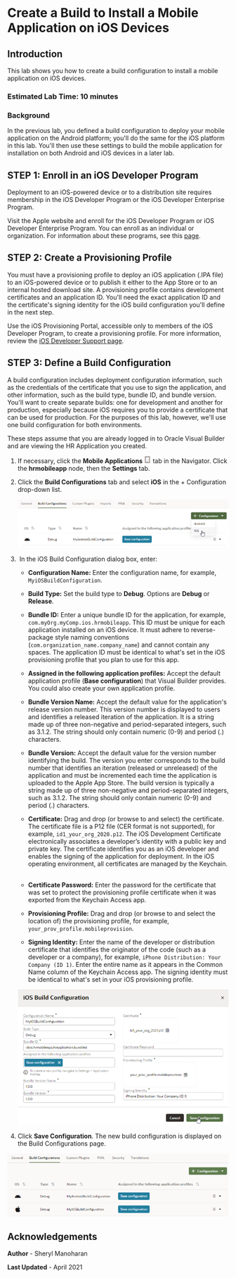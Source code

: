 # Create a Build to Install a Mobile Application on iOS Devices

## Introduction

This lab shows you how to create a build configuration to install a mobile application on iOS devices. 

### Estimated Lab Time:  10 minutes

### Background

In the previous lab, you defined a build configuration to deploy your mobile application on the Android platform; you'll do the same for the iOS platform in this lab. You'll then use these settings to build the mobile application for installation on both Android and iOS devices in a later lab.

## **STEP 1**: Enroll in an iOS Developer Program

Deployment to an iOS-powered device or to a distribution site requires membership in the iOS Developer Program or the iOS Developer Enterprise Program.

Visit the Apple website and enroll for the iOS Developer Program or iOS Developer Enterprise Program. You can enroll as an individual or organization. For information about these programs, see this [page](https://developer.apple.com/programs/).

## **STEP 2**: Create a Provisioning Profile

You must have a provisioning profile to deploy an iOS application (.IPA file) to an iOS-powered device or to publish it either to the App Store or to an internal hosted download site. A provisioning profile contains development certificates and an application ID. You'll need the exact application ID and the certificate's signing identity for the iOS build configuration you'll define in the next step.

Use the iOS Provisioning Portal, accessible only to members of the iOS Developer Program, to create a provisioning profile. For more information, review the [iOS Developer Support page](https://developer.apple.com/support/).

## **STEP 3**: Define a Build Configuration

A build configuration includes deployment configuration information, such as the credentials of the certificate that you use to sign the application, and other information, such as the build type, bundle ID, and bundle version. You'll want to create separate builds: one for development and another for production, especially because iOS requires you to provide a certificate that can be used for production. For the purposes of this lab, however, we'll use one build configuration for both environments.

These steps assume that you are already logged in to Oracle Visual Builder and are viewing the HR Application you created.

1.  If necessary, click the **Mobile Applications ![](images/vbcsio_mob_mob_icon.png)** tab in the Navigator. Click the **hrmobileapp** node, then the **Settings** tab.

2.  Click the **Build Configurations** tab and select **iOS** in the + Configuration drop-down list.

    ![](images/vbcsio_mob_bp_s1.png)

3.   In the iOS Build Configuration dialog box, enter:
    -   **Configuration Name:** Enter the configuration name, for example, `MyiOSBuildConfiguration`.
    -   **Build Type:** Set the build type to **Debug**. Options are **Debug** or **Release**.
    -   **Bundle ID:** Enter a unique bundle ID for the application, for example, `com.myOrg.myComp.ios.hrmobileapp`. This ID must be unique for each application installed on an iOS device. It must adhere to reverse-package style naming conventions (`com.organization_name.company_name`) and cannot contain any spaces. The application ID must be identical to what's set in the iOS provisioning profile that you plan to use for this app.   

    -   **Assigned in the following application profiles:** Accept the default application profile (**Base configuration**) that Visual Builder provides. You could also create your own application profile.
    -   **Bundle Version Name:** Accept the default value for the application's release version number. This version number is displayed to users and identifies a released iteration of the application. It is a string made up of three non-negative and period-separated integers, such as 3.1.2. The string should only contain numeric (0-9) and period (.) characters.
    -   **Bundle Version:** Accept the default value for the version number identifying the build. The version you enter corresponds to the build number that identifies an iteration (released or unreleased) of the application and must be incremented each time the application is uploaded to the Apple App Store. The build version is typically a string made up of three non-negative and period-separated integers, such as 3.1.2. The string should only contain numeric (0-9) and period (.) characters. 
    -   **Certificate:** Drag and drop (or browse to and select) the certificate. The certificate file is a P12 file (CER format is not supported), for example, `id1_your_org_2020.p12`. The iOS Development Certificate electronically associates a developer’s identity with a public key and private key. The certificate identifies you as an iOS developer and enables the signing of the application for deployment. In the iOS operating environment, all certificates are managed by the Keychain.  
    -   **Certificate Password:** Enter the password for the certificate that was set to protect the provisioning profile certificate when it was exported from the Keychain Access app.
    -   **Provisioning Profile:** Drag and drop (or browse to and select the location of) the provisioning profile, for example, `your_prov_profile.mobileprovision`.
    -   **Signing Identity:** Enter the name of the developer or distribution certificate that identifies the originator of the code (such as a developer or a company), for example, `iPhone Distribution: Your Company (ID 1)`. Enter the entire name as it appears in the Common Name column of the Keychain Access app. The signing identity must be identical to what's set in your iOS provisioning profile.

    ![](images/vbcsio_mob_bp_s2.png)

4.  Click **Save Configuration**. The new build configuration is displayed on the Build Configurations page.

  ![](images/vbcsio_mob_bp_result.png)

## Acknowledgements
**Author** - Sheryl Manoharan

**Last Updated** - April 2021
